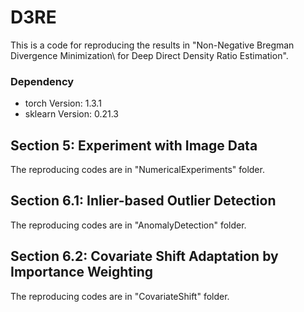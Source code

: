 # D3RE
This is a code for reproducing the results in "Non-Negative Bregman Divergence Minimization\\ for Deep Direct Density Ratio Estimation".

### Dependency
- torch Version: 1.3.1
- sklearn Version: 0.21.3

## Section 5: Experiment with Image Data
The reproducing codes are in "NumericalExperiments" folder.

## Section 6.1: Inlier-based Outlier Detection
The reproducing codes are in "AnomalyDetection" folder.

## Section 6.2: Covariate Shift Adaptation by Importance Weighting
The reproducing codes are in "CovariateShift" folder.
